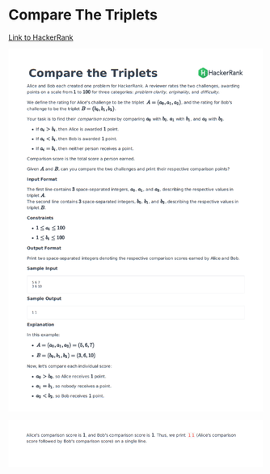 # Compare The Triplets

[Link to HackerRank](https://www.hackerrank.com/challenges/compare-the-triplets)

![Problem Statement 1](./Problem_Statement/Problem_Statement_1.PNG "Problem Statement 1")

![Problem Statement 2](./Problem_Statement/Problem_Statement_2.PNG "Problem Statement 2")


